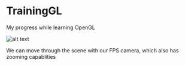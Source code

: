 # TrainingGL
My progress while learning OpenGL

![alt text](https://i.imgur.com/PxElU9F.png)

We can move through the scene with our FPS camera, which also has zooming capablities
